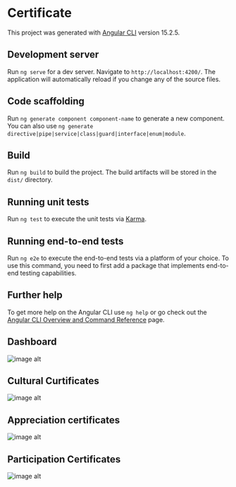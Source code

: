 # Certificate

This project was generated with [Angular CLI](https://github.com/angular/angular-cli) version 15.2.5.

## Development server

Run `ng serve` for a dev server. Navigate to `http://localhost:4200/`. The application will automatically reload if you change any of the source files.

## Code scaffolding

Run `ng generate component component-name` to generate a new component. You can also use `ng generate directive|pipe|service|class|guard|interface|enum|module`.

## Build

Run `ng build` to build the project. The build artifacts will be stored in the `dist/` directory.

## Running unit tests

Run `ng test` to execute the unit tests via [Karma](https://karma-runner.github.io).

## Running end-to-end tests

Run `ng e2e` to execute the end-to-end tests via a platform of your choice. To use this command, you need to first add a package that implements end-to-end testing capabilities.

## Further help

To get more help on the Angular CLI use `ng help` or go check out the [Angular CLI Overview and Command Reference](https://angular.io/cli) page.

## Dashboard

![image alt](https://github.com/vaishnavisinnur/certificateOfExce/blob/main/im0.jpg?raw=true)


## Cultural Curtificates
![image alt](https://github.com/vaishnavisinnur/certificateOfExce/blob/main/im1.jpg?raw=true)


## Appreciation certificates
![image alt](https://github.com/vaishnavisinnur/certificateOfExce/blob/main/im2.jpg?raw=true)


## Participation Certificates
![image alt](https://github.com/vaishnavisinnur/certificateOfExce/blob/main/im3.jpg?raw=true)



